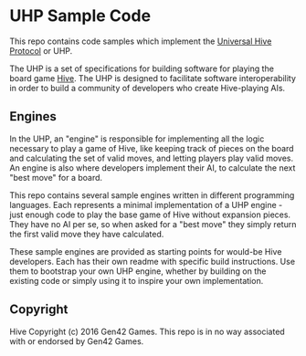 # UHP Sample Code #

This repo contains code samples which implement the [Universal Hive Protocol](https://github.com/jonthysell/Mzinga/wiki/UniversalHiveProtocol) or UHP.

The UHP is a set of specifications for building software for playing the board game [Hive](http://hivegame.com/). The UHP is designed to facilitate software interoperability in order to build a community of developers who create Hive-playing AIs.

## Engines ##

In the UHP, an "engine" is responsible for implementing all the logic necessary to play a game of Hive, like keeping track of pieces on the board and calculating the set of valid moves, and letting players play valid moves. An engine is also where developers implement their AI, to calculate the next "best move" for a board.

This repo contains several sample engines written in different programming languages. Each represents a minimal implementation of a UHP engine - just enough code to play the base game of Hive without expansion pieces. They have no AI per se, so when asked for a "best move" they simply return the first valid move they have calculated.

These sample engines are provided as starting points for would-be Hive developers. Each has their own readme with specific build instructions. Use them to bootstrap your own UHP engine, whether by building on the existing code or simply using it to inspire your own implementation.

## Copyright ##

Hive Copyright (c) 2016 Gen42 Games. This repo is in no way associated with or endorsed by Gen42 Games.
